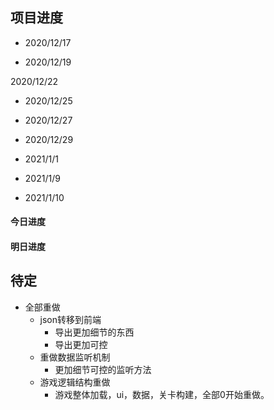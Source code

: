 ## 项目进度

- 2020/12/17
  <!-- - 增加UI代理调度者，当一个页面的UI过多又无法通过多界面的形式体现，这时就可以吧这个UI代理到另一个脚本中实现功能。 -->

- 2020/12/19
  <!-- - 增加数据监听，自动监听数据的更改并保存，而且能抛出改变位置和内容 -->
  <!-- - 增加数据被设置时在外部自由监听。 -->
  <!-- - 增加调试页面,可以自定义调试内容。根据调试方向进行扩展 -->
  <!-- - 所有数据默认是有代理的。 -->

2020/12/22
  <!-- - 增加ui适配，通过调整UI调度者中的fguiData属性适配 -->
  <!-- - 更改消息机制，不根据方法管理不同的消息了，直接发送不同类型的消息就行了。 -->

- 2020/12/25
  <!-- - 拆分预制体打包，可以分几个场景导出预制体，便于上传到平台时好分包。 -->

- 2020/12/27
  <!-- - 修改调试窗口调试内容 -->

- 2020/12/29
  <!-- - 数据保存限流，不管数据怎么改动，每一帧只执行一次。 -->

- 2021/1/1
  <!-- - 清理框架耦合，只做资源加载，场景构建，数据保存，等。不做游戏逻辑相关的事情。 -->
  <!-- - 重构事件机制，取消限制抛出和监听，对事件分类，都能监听和抛出。 -->

- 2021/1/9
  <!-- - 更改数据监听 -->
    <!-- - 只有继承了数据监听类的类才能有监听某个数据的能力 -->

- 2021/1/10
  <!-- - 修复了一个获取当前帧率的大bug -->
  <!-- - 优化场景构建，添加预制体内部transform差异数据 -->
    <!-- - 添加场景配置文件压缩功能 -->

#### 今日进度
#### 明日进度


## 待定
  - 全部重做
    - json转移到前端
      - 导出更加细节的东西
      - 导出更加可控
    - 重做数据监听机制
      - 更加细节可控的监听方法
    - 游戏逻辑结构重做
      - 游戏整体加载，ui，数据，关卡构建，全部0开始重做。
